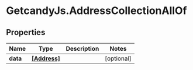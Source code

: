 # GetcandyJs.AddressCollectionAllOf

## Properties

Name | Type | Description | Notes
------------ | ------------- | ------------- | -------------
**data** | [**[Address]**](Address.md) |  | [optional] 


